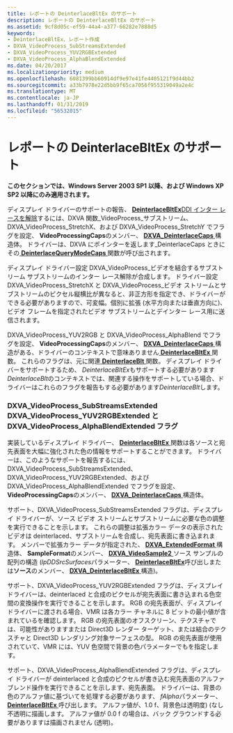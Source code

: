 ```yaml
---
title: レポートの DeinterlaceBltEx のサポート
description: レポートの DeinterlaceBltEx のサポート
ms.assetid: 9cf8d05c-ef59-44a4-a377-66282e7888d5
keywords:
- DeinterlaceBltEx、レポート作成
- DXVA_VideoProcess_SubStreamsExtended
- DXVA_VideoProcess_YUV2RGBExtended
- DXVA_VideoProcess_AlphaBlendExtended
ms.date: 04/20/2017
ms.localizationpriority: medium
ms.openlocfilehash: 6081399bb60914df9e97e41fe4405121f9d44bb2
ms.sourcegitcommit: a33b7978e22d5bb9f65ca7056f955319049a2e4c
ms.translationtype: MT
ms.contentlocale: ja-JP
ms.lasthandoff: 01/31/2019
ms.locfileid: "56532015"
---
```

# <a name="reporting-support-for-deinterlacebltex"></a>レポートの DeinterlaceBltEx のサポート


**このセクションでは、Windows Server 2003 SP1 以降、および Windows XP SP2 以降にのみ適用されます。**

ディスプレイ ドライバーのサポートの報告、 [ **DeinterlaceBltEx**](https://msdn.microsoft.com/library/windows/hardware/ff563927)[DDI インター レースを解除](https://msdn.microsoft.com/library/windows/hardware/ff552701)するには、DXVA 関数\_VideoProcess\_サブストリーム、DXVA\_VideoProcess\_StretchX、および DXVA\_VideoProcess\_StretchY でフラグを設定、 **VideoProcessingCaps**のメンバー、 [**DXVA\_DeinterlaceCaps** ](https://msdn.microsoft.com/library/windows/hardware/ff563939)構造体。 ドライバーは、DXVA にポインターを返します\_DeinterlaceCaps ときにその[ **DeinterlaceQueryModeCaps** ](https://msdn.microsoft.com/library/windows/hardware/ff563946)関数が呼び出されます。

ディスプレイ ドライバー設定 DXVA\_VideoProcess\_ビデオを結合するサブストリーム サブストリームのインター レース解除が合成します。 ドライバー設定 DXVA\_VideoProcess\_StretchX と DXVA\_VideoProcess\_ビデオ ストリームとサブストリームのピクセル縦横比が異なると、非正方形を指定でき、ドライバーができる必要がありますので、可変幅。個別に拡張 (水平方向または垂直方向に)、ビデオ フレームを指定されたビデオ サブストリームとデインター レース用に送信されます。

DXVA\_VideoProcess\_YUV2RGB と DXVA\_VideoProcess\_AlphaBlend でフラグを設定、 **VideoProcessingCaps**のメンバー、 [ **DXVA\_DeinterlaceCaps** ](https://msdn.microsoft.com/library/windows/hardware/ff563939)構造がある、ドライバーのコンテキストで意味ありません[ **DeinterlaceBltEx** ](https://msdn.microsoft.com/library/windows/hardware/ff563927)関数。 これらのフラグは、元に関連[ **DeinterlaceBlt** ](https://msdn.microsoft.com/library/windows/hardware/ff563924)関数。 ディスプレイ ドライバーをサポートするため、 *DeinterlaceBltEx*もサポートする必要があります*DeinterlaceBlt*のコンテキストでは、関連する操作をサポートしている場合、ドライバーはこれらのフラグを報告もする必要があります*DeinterlaceBlt*します。

### <a name="span-iddxvavideoprocesssubstreamsextendeddxvavideoprocessyuv2rgbextendedanddxvavideoprocessalphablendextendedflagsspanspan-iddxvavideoprocesssubstreamsextendeddxvavideoprocessyuv2rgbextendedanddxvavideoprocessalphablendextendedflagsspanspan-iddxvavideoprocesssubstreamsextendeddxvavideoprocessyuv2rgbextendedanddxvavideoprocessalphablendextendedflagsspandxvavideoprocesssubstreamsextended-dxvavideoprocessyuv2rgbextended-and-dxvavideoprocessalphablendextended-flags"></a><span id="DXVA_VideoProcess_SubStreamsExtended_DXVA_VideoProcess_YUV2RGBExtended_and_DXVA_VideoProcess_AlphaBlendExtended_flags"></span><span id="dxva_videoprocess_substreamsextended_dxva_videoprocess_yuv2rgbextended_and_dxva_videoprocess_alphablendextended_flags"></span><span id="DXVA_VIDEOPROCESS_SUBSTREAMSEXTENDED_DXVA_VIDEOPROCESS_YUV2RGBEXTENDED_AND_DXVA_VIDEOPROCESS_ALPHABLENDEXTENDED_FLAGS"></span>DXVA\_VideoProcess\_SubStreamsExtended DXVA\_VideoProcess\_YUV2RGBExtended と DXVA\_VideoProcess\_AlphaBlendExtended フラグ

実装しているディスプレイ ドライバー、 [ **DeinterlaceBltEx** ](https://msdn.microsoft.com/library/windows/hardware/ff563927)関数は各ソースと宛先表面を大幅に強化された色の情報をサポートすることができます。 ドライバーは、このようなサポートを報告するには、DXVA\_VideoProcess\_SubStreamsExtended、DXVA\_VideoProcess\_YUV2RGBExtended、および DXVA\_VideoProcess\_AlphaBlendExtended でフラグを設定、 **VideoProcessingCaps**のメンバー、 [ **DXVA\_DeinterlaceCaps** ](https://msdn.microsoft.com/library/windows/hardware/ff563939)構造体。

サポート、DXVA\_VideoProcess\_SubStreamsExtended フラグは、ディスプレイ ドライバーが、ソース ビデオ ストリームとサブストリームに必要な色の調整を実行できることを示します。 これらの調整は拡張カラー データの表示されたビデオは deinterlaced、サブストリームを合成し、宛先表面に書き込まれます。 メンバーで拡張カラー データが指定された、 [ **DXVA\_ExtendedFormat** ](https://msdn.microsoft.com/library/windows/hardware/ff563967)構造体、 **SampleFormat**のメンバー、 [ **DXVA\_VideoSample2** ](https://msdn.microsoft.com/library/windows/hardware/ff564092)ソース サンプルの配列の構造 (*lpDDSrcSurfaces*パラメーター、 [ **DeinterlaceBltEx**](https://msdn.microsoft.com/library/windows/hardware/ff563927)呼び出しまたは**ソース**のメンバー、 [ **DXVA\_DeinterlaceBltEx** ](https://msdn.microsoft.com/library/windows/hardware/ff563915)構造)。

サポート、DXVA\_VideoProcess\_YUV2RGBExtended フラグは、ディスプレイ ドライバーは、deinterlaced と合成のピクセルが宛先表面に書き込まれる色空間の変換操作を実行できることを示します。 RGB の宛先表面が、ディスプレイ ドライバーに渡される場合、VMR は各カラー チャネルに 8 ビットの最小値が含まれているを確認します。 RGB の宛先表面のオフスクリーン、テクスチャでは、可能性がありますまたは Direct3D レンダー ターゲット、または結合のテクスチャと Direct3D レンダリング対象サーフェスの型。 RGB の宛先表面が使用されていて、VMR には、YUV 色空間で背景の色パラメーターでもを指定します。

サポート、DXVA\_VideoProcess\_AlphaBlendExtended フラグは、ディスプレイ ドライバーが deinterlaced と合成のピクセルが書き込む宛先表面のアルファ ブレンド操作を実行できることを示します、宛先表面。 ドライバーは、背景の色のアルファ値に基づいてを処理する必要があります、 *fAlpha*パラメーター、 [ **DeinterlaceBltEx** ](https://msdn.microsoft.com/library/windows/hardware/ff563927)呼び出します。 アルファ値が、1.0 f、背景色は透明度) (なし不透明に描画します。 アルファ値が 0.0 f の場合は、バック グラウンドする必要がありますは描画されません (透明)。

 

 





